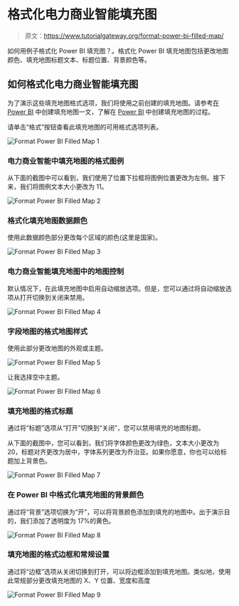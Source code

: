 # 格式化电力商业智能填充图

> 原文：<https://www.tutorialgateway.org/format-power-bi-filled-map/>

如何用例子格式化 Power BI 填充图？。格式化 Power BI 填充地图包括更改地图颜色、填充地图标题文本、标题位置、背景颜色等。

## 如何格式化电力商业智能填充图

为了演示这些填充地图格式选项，我们将使用之前创建的填充地图。请参考[在 Power BI](https://www.tutorialgateway.org/filled-map-in-power-bi/) 中创建填充地图一文，了解在 [Power BI](https://www.tutorialgateway.org/power-bi-tutorial/) 中创建填充地图的过程。

请单击“格式”按钮查看此填充地图的可用格式选项列表。

![Format Power BI Filled Map 1](img/1da30cc5d93229b274a8e91c2ffba637.png)

### 电力商业智能中填充地图的格式图例

从下面的截图中可以看到，我们使用了位置下拉框将图例位置更改为左侧。接下来，我们将图例文本大小更改为 11。

![Format Power BI Filled Map 2](img/25e37b506e9459c7cca2e9487247c38e.png)

### 格式化填充地图数据颜色

使用此数据颜色部分更改每个区域的颜色(这里是国家)。

![Format Power BI Filled Map 3](img/86d3dfba5b6e8ed60481b1dbbe0ac749.png)

### 电力商业智能填充地图中的地图控制

默认情况下，在此填充地图中启用自动缩放选项。但是，您可以通过将自动缩放选项从打开切换到关闭来禁用。

![Format Power BI Filled Map 4](img/19c1ba426c9f47adc1dbabee244db5dd.png)

### 字段地图的格式地图样式

使用此部分更改地图的外观或主题。

![Format Power BI Filled Map 5](img/ac8af5a5740c853051ca955c299308ab.png)

让我选择空中主题。

![Format Power BI Filled Map 6](img/7c35e90104c0c73e9e32fa98e5af6a6b.png)

### 填充地图的格式标题

通过将“标题”选项从“打开”切换到“关闭”，您可以禁用填充的地图标题。

从下面的截图中，您可以看到，我们将字体颜色更改为绿色，文本大小更改为 20，标题对齐更改为居中，字体系列更改为乔治亚。如果你愿意，你也可以给标题加上背景色。

![Format Power BI Filled Map 7](img/a46f3241404ef358ac454fb46b3abd4e.png)

### 在 Power BI 中格式化填充地图的背景颜色

通过将“背景”选项切换为“开”，可以将背景颜色添加到填充的地图中。出于演示目的，我们添加了透明度为 17%的黄色。

![Format Power BI Filled Map 8](img/f70a442828a0fa6a13ab17cb11c068b8.png)

### 填充地图的格式边框和常规设置

通过将“边框”选项从关闭切换到打开，可以将边框添加到填充地图。类似地，使用此常规部分更改填充地图的 X、Y 位置、宽度和高度

![Format Power BI Filled Map 9](img/1cafdf6eaa0a199b012e9352b07e8877.png)